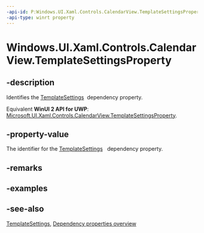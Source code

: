 ```yaml
---
-api-id: P:Windows.UI.Xaml.Controls.CalendarView.TemplateSettingsProperty
-api-type: winrt property
---
```


<!-- Property syntax
public Windows.UI.Xaml.DependencyProperty TemplateSettingsProperty { get; }
-->

# Windows.UI.Xaml.Controls.CalendarView.TemplateSettingsProperty

## -description
Identifies the [TemplateSettings](calendarview_templatesettings.md)  dependency property.

Equivalent **WinUI 2 API for UWP**: [Microsoft.UI.Xaml.Controls.CalendarView.TemplateSettingsProperty](/windows/winui/api/microsoft.ui.xaml.controls.calendarview.templatesettingsproperty).

## -property-value
The identifier for the [TemplateSettings](calendarview_templatesettings.md)   dependency property.

## -remarks

## -examples

## -see-also
[TemplateSettings](calendarview_templatesettings.md), [Dependency properties overview](/windows/uwp/xaml-platform/dependency-properties-overview)
